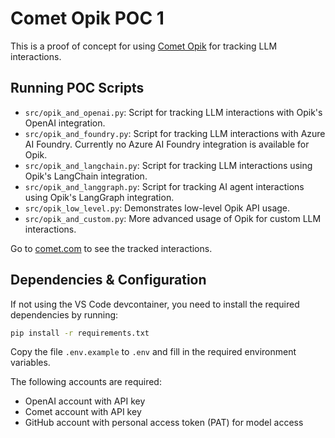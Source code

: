 # Comet Opik POC 1

This is a proof of concept for using [Comet Opik](https://docs.comet.com/llm/opik) for tracking LLM interactions.

## Running POC Scripts

- `src/opik_and_openai.py`: Script for tracking LLM interactions with Opik's OpenAI integration.
- `src/opik_and_foundry.py`: Script for tracking LLM interactions with Azure AI Foundry. Currently no Azure AI Foundry integration is available for Opik.
- `src/opik_and_langchain.py`: Script for tracking LLM interactions using Opik's LangChain integration.
- `src/opik_and_langgraph.py`: Script for tracking AI agent interactions using Opik's LangGraph integration.
- `src/opik_low_level.py`: Demonstrates low-level Opik API usage.
- `src/opik_and_custom.py`: More advanced usage of Opik for custom LLM interactions.

Go to [comet.com](https://www.comet.com/opik/) to see the tracked interactions.

## Dependencies & Configuration

If not using the VS Code devcontainer, you need to install the required dependencies by running:

```bash
pip install -r requirements.txt
```

Copy the file `.env.example` to `.env` and fill in the required environment variables.

The following accounts are required:

- OpenAI account with API key
- Comet account with API key
- GitHub account with personal access token (PAT) for model access
